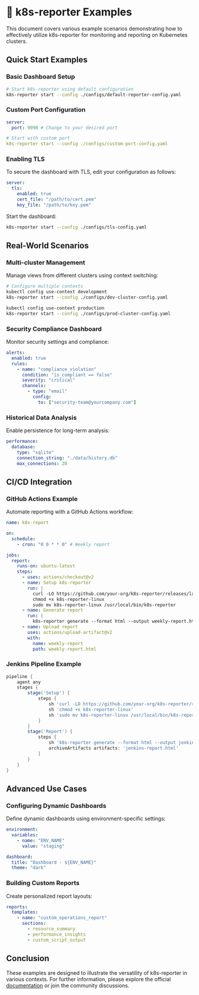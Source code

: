 # 🧩 k8s-reporter Examples

This document covers various example scenarios demonstrating how to effectively utilize k8s-reporter for monitoring and reporting on Kubernetes clusters.

## Quick Start Examples

### Basic Dashboard Setup

```bash
# Start k8s-reporter using default configuration
k8s-reporter start --config ./configs/default-reporter-config.yaml
```

### Custom Port Configuration

```yaml
server:
  port: 9090 # Change to your desired port

# Start with custom port
k8s-reporter start --config ./configs/custom-port-config.yaml
```

### Enabling TLS

To secure the dashboard with TLS, edit your configuration as follows:

```yaml
server:
  tls:
    enabled: true
    cert_file: "/path/to/cert.pem"
    key_file: "/path/to/key.pem"
```

Start the dashboard:

```bash
k8s-reporter start --config ./configs/tls-config.yaml
```

## Real-World Scenarios

### Multi-cluster Management

Manage views from different clusters using context switching:

```bash
# Configure multiple contexts
kubectl config use-context development
k8s-reporter start --config ./configs/dev-cluster-config.yaml

kubectl config use-context production
k8s-reporter start --config ./configs/prod-cluster-config.yaml
```

### Security Compliance Dashboard

Monitor security settings and compliance:

```yaml
alerts:
  enabled: true
  rules:
    - name: "compliance_violation"
      condition: "is_compliant == false"
      severity: "critical"
      channels:
        - type: "email"
          config:
            to: ["security-team@yourcompany.com"]
```

### Historical Data Analysis

Enable persistence for long-term analysis:

```yaml
performance:
  database:
    type: "sqlite"
    connection_string: "./data/history.db"
    max_connections: 20
```

## CI/CD Integration

### GitHub Actions Example

Automate reporting with a GitHub Actions workflow:

```yaml
name: k8s-report

on:
  schedule:
    - cron: "0 0 * * 0" # Weekly report

jobs:
  report:
    runs-on: ubuntu-latest
    steps:
      - uses: actions/checkout@v2
      - name: Setup k8s-reporter
        run: |
          curl -LO https://github.com/your-org/k8s-reporter/releases/latest/download/k8s-reporter-linux
          chmod +x k8s-reporter-linux
          sudo mv k8s-reporter-linux /usr/local/bin/k8s-reporter
      - name: Generate report
        run: |
          k8s-reporter generate --format html --output weekly-report.html
      - name: Upload report
        uses: actions/upload-artifact@v2
        with:
          name: weekly-report
          path: weekly-report.html
```

### Jenkins Pipeline Example

```groovy
pipeline {
    agent any
    stages {
        stage('Setup') {
            steps {
                sh 'curl -LO https://github.com/your-org/k8s-reporter/releases/latest/download/k8s-reporter-linux'
                sh 'chmod +x k8s-reporter-linux'
                sh 'sudo mv k8s-reporter-linux /usr/local/bin/k8s-reporter'
            }
        }
        stage('Report') {
            steps {
                sh 'k8s-reporter generate --format html --output jenkins-report.html'
                archiveArtifacts artifacts: 'jenkins-report.html'
            }
        }
    }
}
```

## Advanced Use Cases

### Configuring Dynamic Dashboards

Define dynamic dashboards using environment-specific settings:

```yaml
environment:
  variables:
    - name: "ENV_NAME"
      value: "staging"

dashboard:
  title: "Dashboard - ${ENV_NAME}"
  theme: "dark"
```

### Building Custom Reports

Create personalized report layouts:

```yaml
reports:
  templates:
    - name: "custom_operations_report"
      sections:
        - resource_summary
        - performance_insights
        - custom_script_output
```

## Conclusion

These examples are designed to illustrate the versatility of k8s-reporter in various contexts. For further information, please explore the official [documentation](http://yourcompany.com/docs/k8s-reporter) or join the community discussions.
